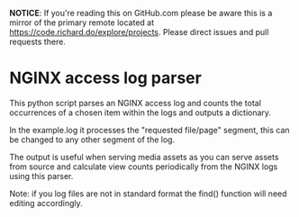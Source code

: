 **NOTICE**: If you're reading this on GitHub.com please be aware this is a mirror of the primary remote located at https://code.richard.do/explore/projects.
Please direct issues and pull requests there.

NGINX access log parser
================================

This python script parses an NGINX access log and counts the total occurrences of a chosen item within the logs and outputs a dictionary.

In the example.log it processes the "requested file/page" segment, this can be changed to any other segment of the log.

The output is useful when serving media assets as you can serve assets from source and calculate view counts periodically from the NGINX logs using this parser.

Note: if you log files are not in standard format the find() function will need editing accordingly.
